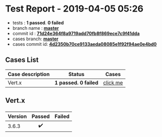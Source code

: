 # Test Report - 2019-04-05 05:26

- tests  : **1 passed**. **0 failed**
- branch name : **[master](https://github.com/apache/incubator-skywalking/tree/master)**
- commit id : **[71d24e364f8a9719add70fb8f869ece7c9f41dda](https://github.com/apache/incubator-skywalking/commit/71d24e364f8a9719add70fb8f869ece7c9f41dda)**
- cases branch: **[master](https://github.com/SkywalkingTest/skywalking-autotest-scenarios/tree/master)**
- cases commit id: **[4d2350b70ce9133aeda08085e1f92f94ae0e4bd0](https://github.com/SkywalkingTest/skywalking-autotest-scenarios/commit/4d2350b70ce9133aeda08085e1f92f94ae0e4bd0)**

## Cases List

| Case description | Status | Cases|
|:-----|:-----:|:-----:|
|Vert.x| **1 passed. 0 failed**| [click me](#vert.x) |

## Vert.x

### 
|  Version     | Passed | Failed|
|:------------- |:-------:|:-----:|
| 3.6.3  | :heavy_check_mark:||

